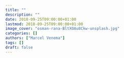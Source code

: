 ```yaml
---
title: ""
description: ""
date: 2018-09-25T09:00:00+01:00
lastmod: 2018-09-25T09:00:00+01:00
image_cover: "osman-rana-BltXOAu8Ckw-unsplash.jpg"
categories: []
authors: ["Marcel Venema"] 
tags: []
draft: false
---
```



